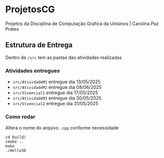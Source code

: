 # ProjetosCG
Projetos da Disciplina de Computação Gráfica da Unisinos | Carolina Paz Prates

## Estrutura de Entrega

Dentro de `/src` tem as pastas das atividades realizadas

### Atividades entregues

* `src/AtividadeM1` entregue dia 13/05/2025
* `src/AtividadeM2` entregue dia 08/06/2025
* `src/Vivencial1` entregue dia 17/05/2025
* `src/AtividadeM3` entregue dia 30/05/2025
* `src/Vivencial2` entregue dia 31/05/2025

### Como rodar

Altera o nome do arquivo `.cpp` conforme necessidade

```
cd build/
cmake .. 
make 
./Hello3D
```